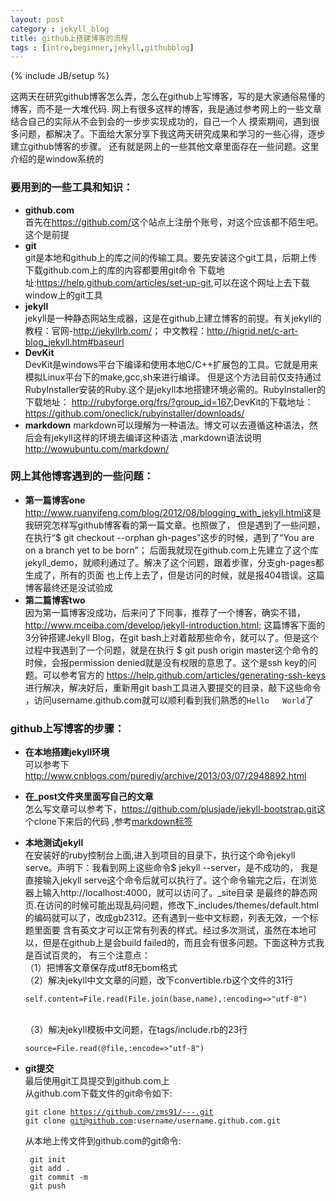 ```yaml
---
layout: post
category : jekyll_blog
title: github上搭建博客的流程
tags : [intro,beginner,jekyll,githubblog]
---
```

{% include JB/setup %}

这两天在研究github博客怎么弄，怎么在github上写博客，写的是大家通俗易懂的博客，而不是一大堆代码.
网上有很多这样的博客，我是通过参考网上的一些文章结合自己的实际从不会到会的一步步实现成功的，自己一个人
摸索期间，遇到很多问题，都解决了。下面给大家分享下我这两天研究成果和学习的一些心得，逐步建立github博客的步骤。
还有就是网上的一些其他文章里面存在一些问题。这里介绍的是window系统的


### 要用到的一些工具和知识：

- **github.com**   
	    首先在<https://github.com/>这个站点上注册个账号，对这个应该都不陌生吧。这个是前提
- **git**  
        git是本地和github上的库之间的传输工具。要先安装这个git工具，后期上传下载github.com上的库的内容都要用git命令
        下载地址:<https://help.github.com/articles/set-up-git>,可以在这个网址上去下载window上的git工具
- **jekyll**    
        jekyll是一种静态网站生成器，这是在github上建立博客的前提。有关jekyll的教程：官网-<http://jekyllrb.com/>；
        中文教程：<http://higrid.net/c-art-blog_jekyll.htm#baseurl>
- **DevKit**    
        DevKit是windows平台下编译和使用本地C/C++扩展包的工具。它就是用来模拟Linux平台下的make,gcc,sh来进行编译。
        但是这个方法目前仅支持通过RubyInstaller安装的Ruby.这个是jekyll本地搭建环境必需的。RubyInstaller的下载地址：
        <http://rubyforge.org/frs/?group_id=167>;DevKit的下载地址：<https://github.com/oneclick/rubyinstaller/downloads/>
- **markdown** 
        markdown可以理解为一种语法。博文可以去遵循这种语法，然后会有jekyll这样的环境去编译这种语法 ,markdown语法说明<http://wowubuntu.com/markdown/> 
                    
### 网上其他博客遇到的一些问题：

- **第一篇博客one**  
        <http://www.ruanyifeng.com/blog/2012/08/blogging_with_jekyll.html>这是我研究怎样写github博客看的第一篇文章。也照做了，
        但是遇到了一些问题，在执行“$ git checkout --orphan gh-pages”这步的时候，遇到了“You are on a branch yet to be born”；
        后面我就现在github.com上先建立了这个库jekyll_demo，就顺利通过了。解决了这个问题，跟着步骤，分支gh-pages都生成了，所有的页面
        也上传上去了，但是访问的时候，就是报404错误。这篇博客最终还是没试验成               
- **第二篇博客two**  
        因为第一篇博客没成功，后来问了下同事，推荐了一个博客，确实不错，<http://www.mceiba.com/develop/jekyll-introduction.html>;
        这篇博客下面的3分钟搭建Jekyll Blog，在git bash上对着敲那些命令，就可以了。但是这个过程中我遇到了一个问题，就是在执行
        $ git push origin master这个命令的时候，会报permission denied就是没有权限的意思了。这个是ssh key的问题。可以参考官方的
        <https://help.github.com/articles/generating-ssh-keys>进行解决，解决好后，重新用git bash工具进入要提交的目录，敲下这些命令
        ，访问username.github.com就可以顺利看到我们熟悉的`Hello   World`了 

### github上写博客的步骤：

*  **在本地搭建jekyll环境**  
        可以参考下<http://www.cnblogs.com/purediy/archive/2013/03/07/2948892.html>              
*  **在_post文件夹里面写自己的文章**    
        怎么写文章可以参考下，<https://github.com/plusjade/jekyll-bootstrap.git>这个clone下来后的代码 ,参考[markdown标签](http://wowubuntu.com/markdown/)  
*  **本地测试jekyll**  
    在安装好的ruby控制台上面,进入到项目的目录下，执行这个命令jekyll serve。声明下：我看到网上这些命令$ jekyll --server，是不成功的，
    我是直接输入jekyll serve这个命令后就可以执行了。这个命令输完之后，在浏览器上输入http://localhost:4000，就可以访问了。_site目录
    是最终的静态网页.在访问的时候可能出现乱码问题，修改下_includes/themes/default.html的编码就可以了，改成gb2312。还有遇到一些中文标题，列表无效，一个标题里面要
	含有英文才可以正常有列表的样式。经过多次测试，虽然在本地可以，但是在github上是会build failed的，而且会有很多问题。下面这种方式我是百试百灵的，
        有三个注意点：  
       （1）把博客文章保存成utf8无bom格式  
       （2）解决jekyll中文文章的问题，改下convertible.rb这个文件的31行<pre><code>self.content=File.read(File.join(base,name),:encoding=>"utf-8")</code></pre>  
       （3）解决jekyll模板中文问题，在tags/include.rb的23行<pre><code>source=File.read(@file,:encode=>"utf-8")</code></pre>  
*  **git提交**  
        最后使用git工具提交到github.com上       
        从github.com下载文件的git命令如下:   
		<pre><code>git clone https://github.com/zms91/---.git  git clone git@github.com:username/username.github.com.git</code></pre>
        从本地上传文件到github.com的git命令:
		
		
        git init
        git add .
        git commit -m 
        git push
    
